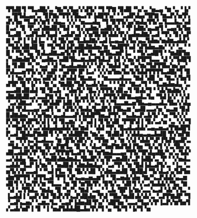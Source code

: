 ▜▜▟▊▜▝▜▃▟█▞▃▝▇▞▚▜▄▞▞▟▜▞▝▜▝▛▇▝▉▟▉▝▚▞▃▝▅▃▄▝▆▝▃▝▐▞▃▝█▜▟▃▄▞▃▝▊▛▇▞▜▜▚▜▙▃▞▛▐▟█▜▚▞▝▝▃▟▛▟▄▞▜▛▇▝▆▃▛▞▅▜▚▟▚▜▅▝▜▃▛▞▆▜▝▟▄▃▝▞▞▝▅▃▃▟▄▝▜▝▉▜▜▞▄▞▅▟▄▜▜▞▃▜▃▃▙▃▚▟▊▃▞▝▊▝▛▃▞▟▇▟▉▞▜▟▝▝▊▞▄▟▆▞▃▟▉▞▙▝▝▛▐▟▇▞▄▃▆▜▝▃▄▞▙▜▅▜▃▟▊▝▃▟▜▃▙▜▄▟▝▃▟▟▚▟▝▞▅▜▙▜▛▟▟▞▛▞▄▟▅▟▇▞▃▟▝▜▚▝▊▞▄▛▇▝▃▛▐▝▐▟▐▃▝▝▟▝█▞▄▞▜▃▙▟▇▞▃▟▐▃▄▃▛▞▙▞▄▃▜▟▅▞▅▟▆▃▟▟▞▞▜▟▞▟▉▟█▝▊▝▜▞▜▟▐▟▚▟█▟▇▟▅▞▆▝▆▟█▜▚▟▝▟▜▟▅▃▆▞▝▞▝▃▝▝█▝▝▜▞▜▄▝▊▟▃▟▇▃▅▜▞▛▐▜▃▜▃▝▇▜▙▃▆▛▐▃▝▝▜▞▃▟█▜▝▝▆▟█▜▅▞▚▟▆▟▆▜▞▝▄▟▆▃▚▟▉▜▙▃▆▃▙▟▜▟▃▛▐▟▝▞▅▞▟▜▛▜▃▃▝▟▝▞▜▟█▜▙▝▊▟▊▝▚▝▚▃▞▝▟▝▅▃▟▃▅▟▞▞▝▟▚▝▆▟▟▝▅▝▚▞▆▞▜▟▜▜▙▞▅▞▄▞▛▟▃▃▅▜▜▞▄▜▚▟▛▝▚▟▜▛▐▛▐▃▞▝▞▞▅▜▅▞▙▞▙▜▟▟▜▜▜▜▃▟█▞▜▝▉▝▐▝▆▞▄▞▄▃▚▟▛▟▝▟▚▟▟▝▇▃▆▃▝▝▆▃▃▃▟▃▃▝▇▟▝▟▉▝▄▝▇▃▚▜▅▜▟▜▛▝█▝▐▞▝▝▇▝▄▝▇▟█▞▜▟▚▃▟▞▟▃▝▝▝▟▞▝▇▃▞▜▝▝▜▃▆▟▅▟▄▝▃▃▃▟▊▟▉▟▟▝█▝▉▃▙▝▝▟▅▜▞▝█▃▚▜▜▜▞▟▊▃▜▝▉▟▞▜▝▝▟▞▆▟▆▞▞▟▇▟█▟▉▃▞▃▃▛▇▝▟▃▜▝▐▞▄▟▐▞▞▃▛▜▜▞▟▛▇▃▄▟▃▜▄▝▜▟▐▞▞▝▞▟▝▃▞▟▇▃▞▝▃▜▛▟▟▛▐▟▊▞▛▝▝▞▚▃▜▝▞▜▃▃▆▃▅▜▙▃▄▃▃▟▃▜▙▞▞▟▄▟▟▝▛▟▃▃▄▞▃▟▜▝▄▝▟▜▞▞▙▟▄▜▄▟▛▟▐▜▙▃▆▝▄▟▊▃▃▞▅▝▄▃▆▝▉▟▉▟▇▟▅▞▝▞▅▜▅▞▄▃▟▃▃▟▚▜▟▟▛▜▅▃▛▜▚▝▚▃▙▃▛▃▙▜▞▝▅▝▜▞▞▞▛▞▜▞▛▟▛▜▞▟▐▝▟▝▉▃▆▞▝▞▚▟▐▝▊▜▞▟▊▝▛▜▛▟▐▝▉▞▃▞▅▝▃▝▞▞▜▞▝▜▅▜▞▞▃▞▟▟▄▟▄▟▟▞▙▞▆▟▝▝▟▟▝▜▚▝█▃▟▃▟▟▞▃▄▃▅▃▞▛▇▟█▜▛▃▟▝█▟▄▛▇▟▊▜▝▞▚▞▟▟█▛▇▝▆▞▃▝▉▟▉▟▝▞▟▟▄▃▄▃▙▟█▝▛▞▅▛▇▝▃▝▜▜▚▃▜▃▟▃▃▝▆▝█▜▞▟▛▞▚▝▜▜▅▝▚▝▆▝▞▟▝▟▟▞▚▛▐▜▟▜▄▟▛▃▝▜▟▃▚▞▅▜▄▝█▞▄▛▇▜▃▝█▝▚▝▟▃▞▜▅▛▇▟▜▟▐▜▅▝▜▞▄▜▝▞▃▜▙▞▄▟▉▃▟▟▛▞▛▝▉▞▃▞▛▛▇▜▃▟▜▝▇▝▆▜▅▟▃▃▄▞▜▜▞▜▛▟▄▟█▞▚▞▃▜▟▞▃▞▟▟▄▝▆▃▚▝▅▟▉▟▆▟▆▟▃▜▙▟▛▞▄▜▛▃▆▟▉▞▃▛▐▟█▞▃▝▛▝▝▞▅▟▃▃▟▟▞▜▃▛▐▞▆▞▚▝▅▟▉▟▝▟▆▟▆▟▄▞▝▃▞▜▚▝▆▝█▟▐▟▃▟▜▞▃▝▐▃▝▃▅▜▞▞▛▃▃▟▝▝▚▟▐▜▃▝▊▝█▞▞▟▊▝▞▟▆▃▆▟▉▝█▟█▟▝▜▞▟▃▞▄▜▟▜▅▟▆▜▛▜▜▝▟▜▜▃▟▝▛▜▝▟▚▃▄▃▅▃▆▜▝▝▉▃▅▟▞▟▅▝▇▞▚▃▛▟▟▞▄▃▆▟▊▜▝▞▅▞▛▞▆▝▜▃▃▝▆▝█▝▆▜▙▜▚▝▉▜▞▃▝▟▊▜▝▞▃▞▙▟▟▞▞▜▄▝▇▝▟▝▃▜▜▟▃▝▆▟▄▝█▝▚▞▚▝▇▟▝▃▄▝▝▃▙▝█▛▐▞▆▞▃▃▚▃▟▝▟▞▚▜▃▝▐▃▟▟▐▝▄▟▚▜▟▝▉▟▚▜▚▃▛▟█▟▅▝▛▟▝▜▙▞▆▟▊▟▞▟▞▃▝▃▛▛▇▟▛▝▜▝▃▟▚▃▅▞▝▃▆▃▜▃▝▃▄▛▐▟▅▟▊▜▚▞▝▟█▜▅▝▃▃▞▜▄▞▞▛▐▃▛▞▆▜▅▜▞▃▟▞▅▛▐▝▊▝▐▝▅▟▜▟▟▟█▃▙▞▛▞▜▝▄▝▜▞▜▝▐▞▜▝▅
